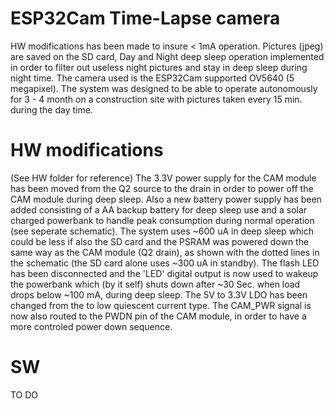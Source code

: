 # ESP32Cam Time-Lapse camera
HW modifications has been made to insure < 1mA operation. Pictures (jpeg) are saved on the SD card, Day and Night deep sleep operation implemented in order to filter out useless
night pictures and stay in deep sleep during night time. The camera used is the ESP32Cam supported OV5640 (5 megapixel). The system was designed to be able to operate autonomously for 3 - 4 month on a construction site with pictures taken every 15 min. during the day time.
# HW modifications
(See HW folder for reference)
The 3.3V power supply for the CAM module has been moved from the Q2 source to the drain in order to power off the CAM module during deep sleep. Also a new battery power supply has been added consisting of a AA backup battery for deep sleep use and a solar charged powerbank to handle peak consumption during normal operation (see seperate schematic). The system uses ~600 uA in deep sleep which could be less if also the SD card and the PSRAM was powered down the same way as the CAM module (Q2 drain), as shown with the dotted lines in the schematic (the SD card alone uses ~300 uA in standby). The flash LED has been disconnected and the 'LED' digital output is now used to wakeup the powerbank which (by it self) shuts down after ~30 Sec. when load drops below
~100 mA, during deep sleep. The 5V to 3.3V LDO has been changed from the to low quiescent current type. The CAM_PWR signal is now also routed to the PWDN pin of the CAM module, in order to have a more controled power down sequence.
# SW
TO DO
